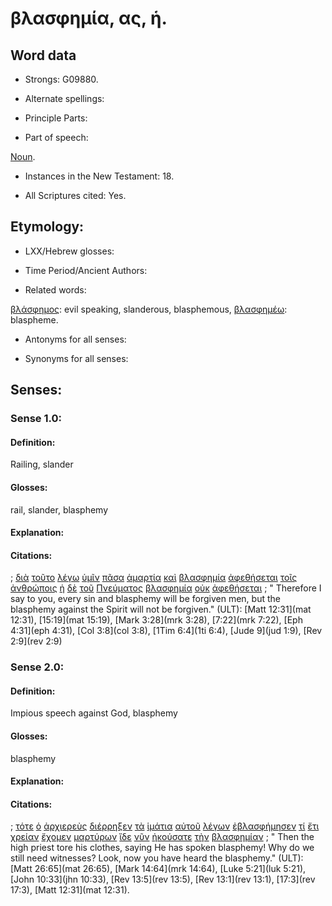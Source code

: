 # βλασφημία, ας, ἡ.

<!-- Status: S2=NeedsFinalCheck -->
<!-- Lexica used for edits: LN MM -->

## Word data

* Strongs: G09880.


* Alternate spellings: 

* Principle Parts: 

* Part of speech: 

[Noun](http://ugg.readthedocs.io/en/latest/noun.html). 

* Instances in the New Testament: 18.

* All Scriptures cited: Yes.

## Etymology: 
 
* LXX/Hebrew glosses: 

* Time Period/Ancient Authors: 

* Related words: 

[βλάσφημος](../G09890/01.md): evil speaking, slanderous, blasphemous,
[βλασφημέω](../G09870/01.md): blaspheme.

* Antonyms for all senses:

* Synonyms for all senses: 

## Senses:

### Sense 1.0: 

#### Definition: 

Railing, slander

#### Glosses: 

rail, slander, blasphemy

#### Explanation: 

#### Citations: 

; [διὰ](../G12230/01.md) [τοῦτο](../G37780/01.md) [λέγω](../G30040/01.md) [ὑμῖν](../G47710/01.md) [πᾶσα](../G39560/01.md) [ἁμαρτία](../G02660/01.md) [καὶ](../G25320/01.md) [βλασφημία](../G09880/01.md) [ἀφεθήσεται](../G08630/01.md) [τοῖς](../G35880/01.md) [ἀνθρώποις](../G04440/01.md) [ἡ](../G35880/01.md) [δὲ](../G11610/01.md) [τοῦ](../G35880/01.md) [Πνεύματος](../G41510/01.md) [βλασφημία](../G09880/01.md) [οὐκ](../G37560/01.md) [ἀφεθήσεται](../G08630/01.md)
; " Therefore I say to you, every sin and blasphemy will be forgiven men, but the blasphemy against the Spirit will not be forgiven." (ULT): 
[Matt 12:31](mat 12:31),  [15:19](mat 15:19), [Mark 3:28](mrk 3:28),  [7:22](mrk 7:22), [Eph 4:31](eph 4:31), [Col 3:8](col 3:8), [1Tim 6:4](1ti 6:4), [Jude 9](jud 1:9), [Rev 2:9](rev 2:9)

### Sense 2.0: 

#### Definition: 

Impious speech against God, blasphemy

#### Glosses: 

blasphemy

#### Explanation: 

#### Citations: 

; [τότε](../G51190/01.md) [ὁ](../G35880/01.md) [ἀρχιερεὺς](../G07490/01.md) [διέρρηξεν](../G12840/01.md) [τὰ](../G35880/01.md) [ἱμάτια](../G24400/01.md) [αὐτοῦ](../G08460/01.md) [λέγων](../G30040/01.md) [ἐβλασφήμησεν](../G09870/01.md) [τί](../G51010/01.md) [ἔτι](../G20890/01.md) [χρείαν](../G55320/01.md) [ἔχομεν](../G21920/01.md) [μαρτύρων](../G31440/01.md) [ἴδε](../G37080/01.md) [νῦν](../G35680/01.md) [ἠκούσατε](../G01910/01.md) [τὴν](../G35880/01.md) [βλασφημίαν](../G09880/01.md)
; " Then the high priest tore his clothes, saying He has spoken blasphemy! Why do we still need witnesses? Look, now you have heard the blasphemy." (ULT): 
[Matt 26:65](mat 26:65), [Mark 14:64](mrk 14:64), [Luke 5:21](luk 5:21), [John 10:33](jhn 10:33), [Rev 13:5](rev 13:5),  [Rev 13:1](rev 13:1),  [17:3](rev 17:3),  [Matt 12:31](mat 12:31).
